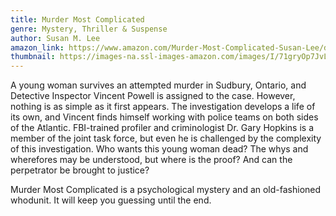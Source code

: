 ```yaml
---
title: Murder Most Complicated
genre: Mystery, Thriller & Suspense
author: Susan M. Lee
amazon_link: https://www.amazon.com/Murder-Most-Complicated-Susan-Lee/dp/1648953603/ref=tmm_pap_swatch_0?_encoding=UTF8&qid=1642670051&sr=8-1
thumbnail: https://images-na.ssl-images-amazon.com/images/I/71gryOp7JvL.jpg
---
```

A young woman survives an attempted murder in Sudbury, Ontario, and Detective Inspector Vincent Powell is assigned to the case. However, nothing is as simple as it first appears. The investigation develops a life of its own, and Vincent finds himself working with police teams on both sides of the Atlantic. FBI-trained profiler and criminologist Dr. Gary Hopkins is a member of the joint task force, but even he is challenged by the complexity of this investigation. Who wants this young woman dead? The whys and wherefores may be understood, but where is the proof? And can the perpetrator be brought to justice?



Murder Most Complicated is a psychological mystery and an old-fashioned whodunit. It will keep you guessing until the end.